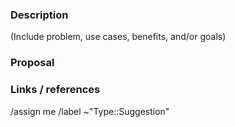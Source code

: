 ### Description

(Include problem, use cases, benefits, and/or goals)

### Proposal

### Links / references

/assign me
/label ~"Type::Suggestion"